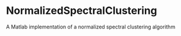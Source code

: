 # NormalizedSpectralClustering
A Matlab implementation of a normalized spectral clustering algorithm
